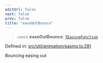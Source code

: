 ```yaml
---
editUrl: false
next: false
prev: false
title: "easeOutBounce"
---
```


> `const` **easeOutBounce**: [`TEasingFunction`](/api/fabric/namespaces/util/type-aliases/teasingfunction/)

Defined in: [src/util/animation/easing.ts:281](https://github.com/fabricjs/fabric.js/blob/b4f67b1cfd353d0e2763b168e07bce6b67895452/src/util/animation/easing.ts#L281)

Bouncing easing out
